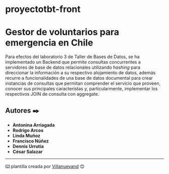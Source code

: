 # proyectotbt-front
# Gestor de voluntarios para emergencia en Chile

Para efectos del laboratorio 3 de Taller de Bases de Datos, se ha implementado un Backend que permite consultas concurrentes a servidores de base de datos relacionales utilizando _hashing_ para direccionar la información a su respectivo alojamiento de datos, además recurre a funcionalidades de una base de datos documental para crear instancias de consultas que permitan comprender el servicio que proveen, conocer sus principales característas y, particularmente, implementar los respectivos JOIN de consulta con aggregate.

## Autores ✒️

* **Antonina Arriagada**
* **Rodrigo Arcos** 
* **Linda Muñoz**
* **Francisco Núñez**
* **Dennis Urrutia**
* **César Salazar**

---
⌨️ plantilla creada por [Villanuevand](https://github.com/Villanuevand) 😊
